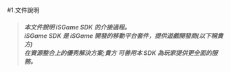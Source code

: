 #1.文件說明

>##### 本文件說明 iSGame SDK 的介接過程。<br>iSGame SDK 是 iSGame 開發的移動平台套件，提供遊戲開發商(以下稱貴方)<br>在資源整合上的優秀解決方案;貴方 可善用本 SDK 為玩家提供更全面的服務。

